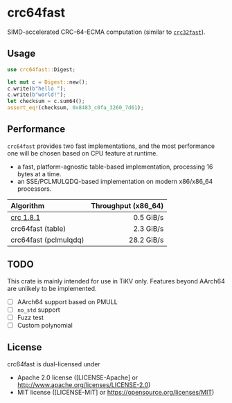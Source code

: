 crc64fast
=========

SIMD-accelerated CRC-64-ECMA computation
(similar to [`crc32fast`](https://crates.io/crates/crc32fast)).

## Usage

```rust
use crc64fast::Digest;

let mut c = Digest::new();
c.write(b"hello ");
c.write(b"world!");
let checksum = c.sum64();
assert_eq!(checksum, 0x8483_c0fa_3260_7d61);
```

## Performance

`crc64fast` provides two fast implementations, and the most performance one will
be chosen based on CPU feature at runtime.

* a fast, platform-agnostic table-based implementation, processing 16 bytes at a time.
* an SSE/PCLMULQDQ-based implementation on modern x86/x86_64 processors.

| Algorithm             | Throughput (x86_64) |
|:----------------------|--------------------:|
| [crc 1.8.1]           |  0.5 GiB/s          |
| crc64fast (table)     |  2.3 GiB/s          |
| crc64fast (pclmulqdq) | 28.2 GiB/s          |

[crc 1.8.1]: https://crates.io/crates/crc

## TODO

This crate is mainly intended for use in TiKV only.
Features beyond AArch64 are unlikely to be implemented.

* [ ] AArch64 support based on PMULL
* [ ] `no_std` support
* [ ] Fuzz test
* [ ] Custom polynomial

## License

crc64fast is dual-licensed under

* Apache 2.0 license ([LICENSE-Apache] or <http://www.apache.org/licenses/LICENSE-2.0>)
* MIT license ([LICENSE-MIT] or <https://opensource.org/licenses/MIT>)
